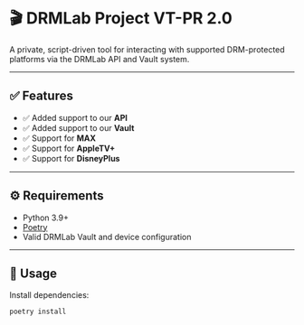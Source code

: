# 🎬 DRMLab Project VT-PR 2.0

A private, script-driven tool for interacting with supported DRM-protected platforms via the DRMLab API and Vault system.

---

## ✅ Features

- ✅ Added support to our **API**
- ✅ Added support to our **Vault**
- ✅ Support for **MAX**
- ✅ Support for **AppleTV+**
- ✅ Support for **DisneyPlus**

---

## ⚙️ Requirements

- Python 3.9+
- [Poetry](https://python-poetry.org/)
- Valid DRMLab Vault and device configuration

---

## 🚀 Usage

Install dependencies:
   ```bash
   poetry install
